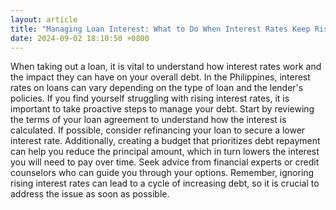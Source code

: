 ```yaml
---
layout: article
title: "Managing Loan Interest: What to Do When Interest Rates Keep Rising"
date: 2024-09-02 18:10:50 +0800
---
```


<p>When taking out a loan, it is vital to understand how interest rates work and the impact they can have on your overall debt. In the Philippines, interest rates on loans can vary depending on the type of loan and the lender's policies. If you find yourself struggling with rising interest rates, it is important to take proactive steps to manage your debt. Start by reviewing the terms of your loan agreement to understand how the interest is calculated. If possible, consider refinancing your loan to secure a lower interest rate. Additionally, creating a budget that prioritizes debt repayment can help you reduce the principal amount, which in turn lowers the interest you will need to pay over time. Seek advice from financial experts or credit counselors who can guide you through your options. Remember, ignoring rising interest rates can lead to a cycle of increasing debt, so it is crucial to address the issue as soon as possible.</p>